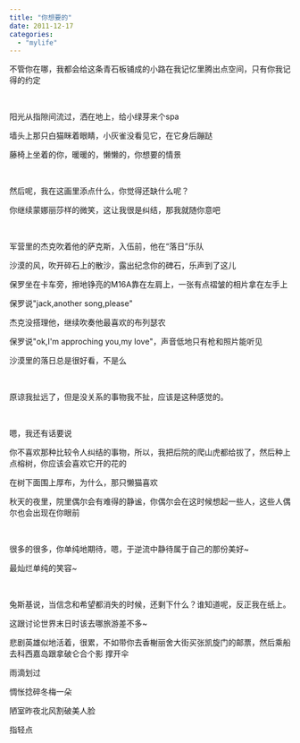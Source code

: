 ```yaml
---
title: "你想要的"
date: 2011-12-17
categories: 
  - "mylife"
---
```


不管你在哪，我都会给这条青石板铺成的小路在我记忆里腾出点空间，只有你我记得的约定

 

阳光从指隙间流过，洒在地上，给小绿芽来个spa

墙头上那只白猫眯着眼睛，小灰雀没看见它，在它身后蹦跶

藤椅上坐着的你，暖暖的，懒懒的，你想要的情景

 

然后呢，我在这画里添点什么，你觉得还缺什么呢？

你继续蒙娜丽莎样的微笑，这让我很是纠结，那我就随你意吧

 

军营里的杰克吹着他的萨克斯，入伍前，他在“落日”乐队

沙漠的风，吹开碎石上的散沙，露出纪念你的碑石，乐声到了这儿

保罗坐在卡车旁，擦地铮亮的M16A靠在左肩上，一张有点褶皱的相片拿在左手上

保罗说"jack,another song,please"

杰克没搭理他，继续吹奏他最喜欢的布列瑟农

保罗说"ok,I'm approching you,my love"，声音低地只有枪和照片能听见

沙漠里的落日总是很好看，不是么

 

原谅我扯远了，但是没关系的事物我不扯，应该是这种感觉的。

 

嗯，我还有话要说

你不喜欢那种比较令人纠结的事物，所以，我把后院的爬山虎都给拔了，然后种上点榕树，你应该会喜欢它开的花的

在树下面围上厚布，为什么，那只懒猫喜欢

秋天的夜里，院里偶尔会有难得的静谧，你偶尔会在这时候想起一些人，这些人偶尔也会出现在你眼前

 

很多的很多，你单纯地期待，嗯，于逆流中静待属于自己的那份美好~

最灿烂单纯的笑容~

 

兔斯基说，当信念和希望都消失的时候，还剩下什么？谁知道呢，反正我在纸上。

这跟讨论世界末日时该去哪旅游差不多~

悲剧英雄似地活着，很累，不如带你去香榭丽舍大街买张凯旋门的邮票，然后乘船去科西嘉岛跟拿破仑合个影 撑开伞

雨滴划过

惆怅捻碎冬梅一朵

陋室昨夜北风割破美人脸

指轻点
